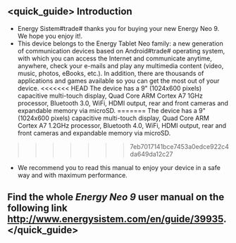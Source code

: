 ## <quick_guide> Introduction

* Energy Sistem#trade# thanks you for buying your new Energy Neo 9. We hope you enjoy it!.
* This device belongs to the Energy Tablet Neo family:  a new generation of communication devices based on Android#trade# operating system, with which you can access the Internet and communicate anytime, anywhere, check your e-mails and play any multimedia content (video, music, photos, eBooks, etc.).
In addition, there are thousands of applications and games available so you can get the most out of your device.
<<<<<<< HEAD
The device has a 9" (1024x600 pixels) capacitive multi-touch display, Quad Core ARM Cortex A7 1GHz processor, Bluetooth 3.0, WiFi, HDMI output, rear and front cameras and expandable memory via microSD.
=======
The device has a 9" (1024x600 pixels) capacitive multi-touch display, Quad Core ARM Cortex A7 1.2GHz processor, Bluetooth 4.0, WiFi, HDMI output, rear and front cameras and expandable memory via microSD.
>>>>>>> 7eb7017141bce7453a0edce922c4da649da12c27
* We recommend you to read this manual to enjoy your device in a safe way and with maximum performance.

## <unique> Find the whole *Energy Neo 9* user manual on the following link   http://www.energysistem.com/en/guide/39935. </unique> </quick_guide>
